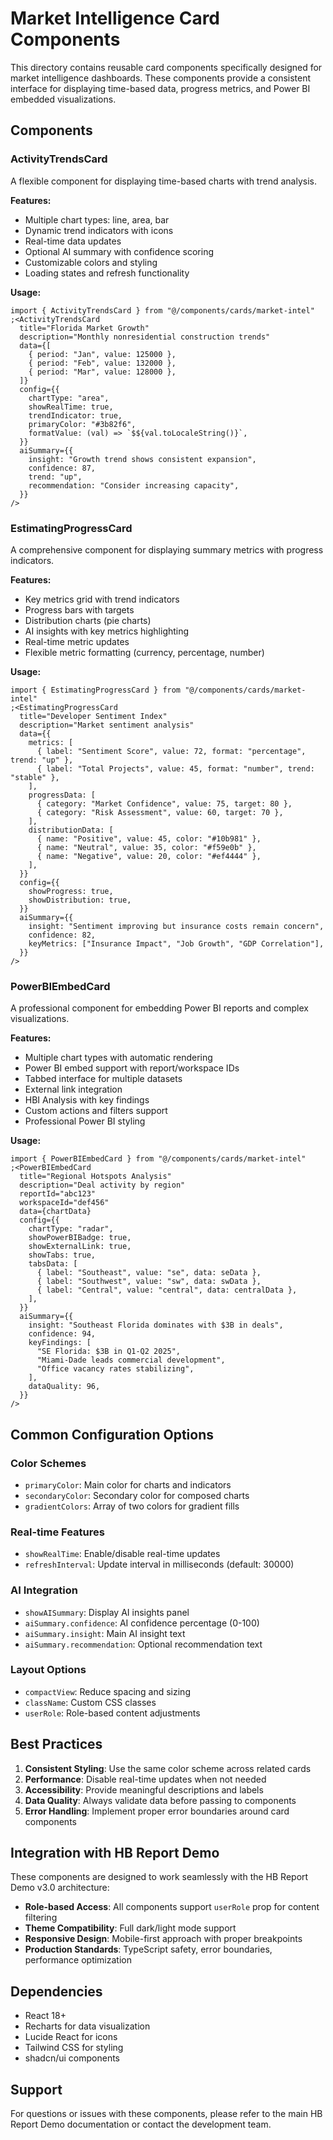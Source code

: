 # Market Intelligence Card Components

This directory contains reusable card components specifically designed for market intelligence dashboards. These components provide a consistent interface for displaying time-based data, progress metrics, and Power BI embedded visualizations.

## Components

### ActivityTrendsCard

A flexible component for displaying time-based charts with trend analysis.

**Features:**

- Multiple chart types: line, area, bar
- Dynamic trend indicators with icons
- Real-time data updates
- Optional AI summary with confidence scoring
- Customizable colors and styling
- Loading states and refresh functionality

**Usage:**

```tsx
import { ActivityTrendsCard } from "@/components/cards/market-intel"
;<ActivityTrendsCard
  title="Florida Market Growth"
  description="Monthly nonresidential construction trends"
  data={[
    { period: "Jan", value: 125000 },
    { period: "Feb", value: 132000 },
    { period: "Mar", value: 128000 },
  ]}
  config={{
    chartType: "area",
    showRealTime: true,
    trendIndicator: true,
    primaryColor: "#3b82f6",
    formatValue: (val) => `$${val.toLocaleString()}`,
  }}
  aiSummary={{
    insight: "Growth trend shows consistent expansion",
    confidence: 87,
    trend: "up",
    recommendation: "Consider increasing capacity",
  }}
/>
```

### EstimatingProgressCard

A comprehensive component for displaying summary metrics with progress indicators.

**Features:**

- Key metrics grid with trend indicators
- Progress bars with targets
- Distribution charts (pie charts)
- AI insights with key metrics highlighting
- Real-time metric updates
- Flexible metric formatting (currency, percentage, number)

**Usage:**

```tsx
import { EstimatingProgressCard } from "@/components/cards/market-intel"
;<EstimatingProgressCard
  title="Developer Sentiment Index"
  description="Market sentiment analysis"
  data={{
    metrics: [
      { label: "Sentiment Score", value: 72, format: "percentage", trend: "up" },
      { label: "Total Projects", value: 45, format: "number", trend: "stable" },
    ],
    progressData: [
      { category: "Market Confidence", value: 75, target: 80 },
      { category: "Risk Assessment", value: 60, target: 70 },
    ],
    distributionData: [
      { name: "Positive", value: 45, color: "#10b981" },
      { name: "Neutral", value: 35, color: "#f59e0b" },
      { name: "Negative", value: 20, color: "#ef4444" },
    ],
  }}
  config={{
    showProgress: true,
    showDistribution: true,
  }}
  aiSummary={{
    insight: "Sentiment improving but insurance costs remain concern",
    confidence: 82,
    keyMetrics: ["Insurance Impact", "Job Growth", "GDP Correlation"],
  }}
/>
```

### PowerBIEmbedCard

A professional component for embedding Power BI reports and complex visualizations.

**Features:**

- Multiple chart types with automatic rendering
- Power BI embed support with report/workspace IDs
- Tabbed interface for multiple datasets
- External link integration
- HBI Analysis with key findings
- Custom actions and filters support
- Professional Power BI styling

**Usage:**

```tsx
import { PowerBIEmbedCard } from "@/components/cards/market-intel"
;<PowerBIEmbedCard
  title="Regional Hotspots Analysis"
  description="Deal activity by region"
  reportId="abc123"
  workspaceId="def456"
  data={chartData}
  config={{
    chartType: "radar",
    showPowerBIBadge: true,
    showExternalLink: true,
    showTabs: true,
    tabsData: [
      { label: "Southeast", value: "se", data: seData },
      { label: "Southwest", value: "sw", data: swData },
      { label: "Central", value: "central", data: centralData },
    ],
  }}
  aiSummary={{
    insight: "Southeast Florida dominates with $3B in deals",
    confidence: 94,
    keyFindings: [
      "SE Florida: $3B in Q1-Q2 2025",
      "Miami-Dade leads commercial development",
      "Office vacancy rates stabilizing",
    ],
    dataQuality: 96,
  }}
/>
```

## Common Configuration Options

### Color Schemes

- `primaryColor`: Main color for charts and indicators
- `secondaryColor`: Secondary color for composed charts
- `gradientColors`: Array of two colors for gradient fills

### Real-time Features

- `showRealTime`: Enable/disable real-time updates
- `refreshInterval`: Update interval in milliseconds (default: 30000)

### AI Integration

- `showAISummary`: Display AI insights panel
- `aiSummary.confidence`: AI confidence percentage (0-100)
- `aiSummary.insight`: Main AI insight text
- `aiSummary.recommendation`: Optional recommendation text

### Layout Options

- `compactView`: Reduce spacing and sizing
- `className`: Custom CSS classes
- `userRole`: Role-based content adjustments

## Best Practices

1. **Consistent Styling**: Use the same color scheme across related cards
2. **Performance**: Disable real-time updates when not needed
3. **Accessibility**: Provide meaningful descriptions and labels
4. **Data Quality**: Always validate data before passing to components
5. **Error Handling**: Implement proper error boundaries around card components

## Integration with HB Report Demo

These components are designed to work seamlessly with the HB Report Demo v3.0 architecture:

- **Role-based Access**: All components support `userRole` prop for content filtering
- **Theme Compatibility**: Full dark/light mode support
- **Responsive Design**: Mobile-first approach with proper breakpoints
- **Production Standards**: TypeScript safety, error boundaries, performance optimization

## Dependencies

- React 18+
- Recharts for data visualization
- Lucide React for icons
- Tailwind CSS for styling
- shadcn/ui components

## Support

For questions or issues with these components, please refer to the main HB Report Demo documentation or contact the development team.
